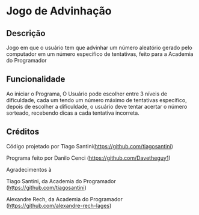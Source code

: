 # Jogo de Advinhação
## Descrição
Jogo em que o usuário tem que advinhar um número aleatório gerado pelo computador em um número especifico de tentativas, feito para a Academia do Programador

## Funcionalidade
Ao iniciar o Programa, O Usuário pode escolher entre 3 níveis de dificuldade, cada um tendo um número máximo de tentativas específico, depois de escolher a dificuldade, o usuário deve tentar acertar o número sorteado, recebendo dicas a cada tentativa incorreta.

## Créditos
Código projetado por Tiago Santini(https://github.com/tiagosantini)

Programa feito por Danilo Cenci (https://github.com/Davetheguy1)

Agradecimentos à

Tiago Santini, da Academia do Programador (https://github.com/tiagosantini)

Alexandre Rech, da Academia do Programador (https://github.com/alexandre-rech-lages)

